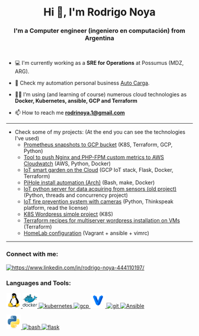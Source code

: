 <h1 align="center">Hi 👋, I'm Rodrigo Noya</h1>
<h3 align="center">I'm a Computer engineer (ingeniero en computación) from Argentina</h3>
<br>

- :computer: I'm currently working as a **SRE for Operations** at Possumus (MDZ, ARG).

- 🤝 Check my automation personal business [Auto Carga](https://github.com/Noyarodrigo/Gestion-Usuarios).

- 👨‍💻 I’m using (and learning of course) numerous cloud technologies as **Docker, Kubernetes, ansible, GCP and Terraform**

- 📫 How to reach me **rodrinoya.1@gmail.com**

---

- Check some of my projects: (At the end you can see the technologies I've used)
  - [Prometheus snapshots to GCP bucket](https://github.com/Noyarodrigo/prometheus-snapshots-gcp-bucket) (K8S, Terraform, GCP, Python)
  - [Tool to push Nginx and PHP-FPM custom metrics to AWS Cloudwatch](https://github.com/Noyarodrigo/cloudwatch_nginx_phpfpm_logger) (AWS, Python, Docker)
  - [IoT smart garden on the Cloud](https://github.com/Noyarodrigo/MendoPonics) (GCP IoT stack, Flask, Docker, Terraform)
  - [PiHole install automation (Arch)](https://github.com/Noyarodrigo/Make_Pi_Hole) (Bash, make, Docker)
  - [IoT python server for data acquiring from sensors (old project)](https://github.com/Noyarodrigo/Pylogger) (Python, threads and concurrency project)
  - [IoT fire prevention system with cameras](https://github.com/Noyarodrigo/FPS-Fire-Prevention-System/blob/master/LICENSE) (Python, Thinkspeak platform, read the license)
  - [K8S Wordpress simple project](https://github.com/Noyarodrigo/UM-K8S) (K8S)
  - [Terraform recipes for multiserver wordpress installation on VMs](https://github.com/Noyarodrigo/Terraform-UMCloud) (Terraform)
  - [HomeLab configuration](https://github.com/Noyarodrigo/Vagrant-Ansible-homelab) (Vagrant + ansible + vimrc)
  
---

<h3 align="left">Connect with me:</h3>
<p align="left">
<a href="https://linkedin.com/in/https://www.linkedin.com/in/rodrigo-noya-444110197/" target="blank"><img align="center" src="https://raw.githubusercontent.com/rahuldkjain/github-profile-readme-generator/master/src/images/icons/Social/linked-in-alt.svg" alt="https://www.linkedin.com/in/rodrigo-noya-444110197/" height="30" width="40" /></a>
</p>

<h3 align="left">Languages and Tools:</h3>
<p align="left">
<a href="https://www.linux.org/" target="_blank" rel="noreferrer"> <img src="https://raw.githubusercontent.com/devicons/devicon/master/icons/linux/linux-original.svg" alt="linux" width="40" height="40"/> </a> <a href="https://www.docker.com/" target="_blank" rel="noreferrer"> <img src="https://raw.githubusercontent.com/devicons/devicon/master/icons/docker/docker-original-wordmark.svg" alt="docker" width="40" height="40"/> </a><a href="https://kubernetes.io" target="_blank" rel="noreferrer"> <img src="https://www.vectorlogo.zone/logos/kubernetes/kubernetes-icon.svg" alt="kubernetes" width="40" height="40"/> </a><a href="https://cloud.google.com" target="_blank" rel="noreferrer"> <img src="https://www.vectorlogo.zone/logos/google_cloud/google_cloud-icon.svg" alt="gcp" width="40" height="40"/> </a><a href="https://www.vagrantup.com/" target="_blank" rel="noreferrer"> <img src="https://raw.githubusercontent.com/github/explore/80688e429a7d4ef2fca1e82350fe8e3517d3494d/topics/vagrant/vagrant.png" alt="Vagrant" width="40" height="40"/> </a><a href="https://git-scm.com/" target="_blank" rel="noreferrer"> <img src="https://www.vectorlogo.zone/logos/git-scm/git-scm-icon.svg" alt="git" width="40" height="40"/> </a><a href="https://www.ansible.com" target="_blank" rel="noreferrer"> <img src="https://e7.pngegg.com/pngimages/47/29/png-clipart-ansible-devops-toolchain-software-deployment-triangle-logo-beta-angle-text-thumbnail.png" alt="Ansible" width="40" height="40"/></a></p>

<a href="https://www.python.org" target="_blank" rel="noreferrer"> <img src="https://raw.githubusercontent.com/devicons/devicon/master/icons/python/python-original.svg" alt="python" width="40" height="40"/> </a><a href="https://www.gnu.org/software/bash/" target="_blank" rel="noreferrer"> <img src="https://www.vectorlogo.zone/logos/gnu_bash/gnu_bash-icon.svg" alt="bash" width="40" height="40"/> </a><a href="https://flask.palletsprojects.com/" target="_blank" rel="noreferrer"> <img src="https://www.vectorlogo.zone/logos/pocoo_flask/pocoo_flask-icon.svg" alt="flask" width="40" height="40"/></a>
